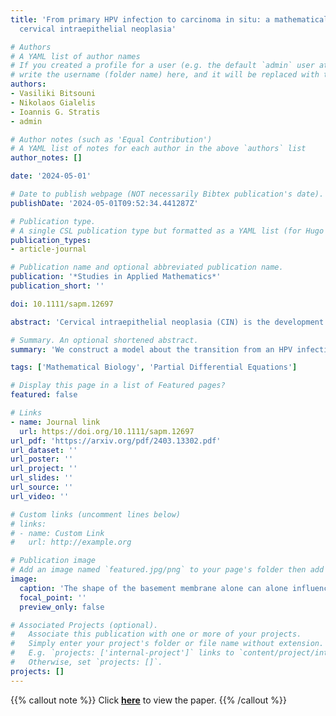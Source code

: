 ```yaml
---
title: 'From primary HPV infection to carcinoma in situ: a mathematical approach to
  cervical intraepithelial neoplasia'

# Authors
# A YAML list of author names
# If you created a profile for a user (e.g. the default `admin` user at `content/authors/admin/`), 
# write the username (folder name) here, and it will be replaced with their full name and linked to their profile.
authors:
- Vasiliki Bitsouni
- Nikolaos Gialelis
- Ioannis G. Stratis
- admin

# Author notes (such as 'Equal Contribution')
# A YAML list of notes for each author in the above `authors` list
author_notes: []

date: '2024-05-01'

# Date to publish webpage (NOT necessarily Bibtex publication's date).
publishDate: '2024-05-01T09:52:34.441287Z'

# Publication type.
# A single CSL publication type but formatted as a YAML list (for Hugo requirements).
publication_types:
- article-journal

# Publication name and optional abbreviated publication name.
publication: '*Studies in Applied Mathematics*'
publication_short: ''

doi: 10.1111/sapm.12697

abstract: 'Cervical intraepithelial neoplasia (CIN) is the development of abnormal cells on the surface of the cervix, caused by a human papillomavirus (HPV) infection. Although in most of the cases it is resolved by the immune system, a small percentage of people might develop a more serious CIN which, if left untreated, can develop into cervical cancer. Cervical cancer is the fourth most common cancer in women globally, for which the World Health Organization (WHO) recently adopted the Global Strategy for cervical cancer elimination by 2030. With this research topic being more imperative than ever, in this paper, we develop a nonlinear mathematical model describing the CIN progression. The model consists of partial differential equations describing the dynamics of epithelial, dysplastic and immune cells, as well as the dynamics of viral particles. We use our model to explore numerically three important factors of dysplasia progression, namely the geometry of the cervix, the strength of the immune response and the frequency of viral exposure.'

# Summary. An optional shortened abstract.
summary: 'We construct a model about the transition from an HPV infection to CIN and numerically investigate it in order to illuminate how this transition is affected by the geometry of the cervix, the strength of the immune response, and the frequency of viral exposure.'

tags: ['Mathematical Biology', 'Partial Differential Equations']

# Display this page in a list of Featured pages?
featured: false

# Links
- name: Journal link
  url: https://doi.org/10.1111/sapm.12697
url_pdf: 'https://arxiv.org/pdf/2403.13302.pdf'
url_dataset: ''
url_poster: ''
url_project: ''
url_slides: ''
url_source: ''
url_video: ''

# Custom links (uncomment lines below)
# links:
# - name: Custom Link
#   url: http://example.org

# Publication image
# Add an image named `featured.jpg/png` to your page's folder then add a caption below.
image:
  caption: 'The shape of the basement membrane alone can alone influence the outcome of HPV infection'
  focal_point: ''
  preview_only: false

# Associated Projects (optional).
#   Associate this publication with one or more of your projects.
#   Simply enter your project's folder or file name without extension.
#   E.g. `projects: ['internal-project']` links to `content/project/internal-project/index.md`.
#   Otherwise, set `projects: []`.
projects: []
---
```


{{% callout note %}}
Click **[here](https://doi.org/10.1111/sapm.12697)** to view the paper.
{{% /callout %}}

